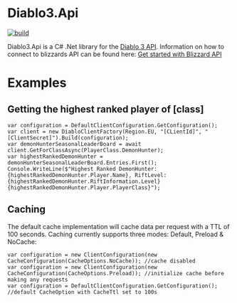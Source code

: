 # Diablo3.Api
[![build](https://github.com/MikkelDahl/Diablo3.Api/actions/workflows/build.yml/badge.svg)](https://github.com/MikkelDahl/Diablo3.Api/actions/workflows/build.yml)

Diablo3.Api is a C# .Net library for the [Diablo 3 API](https://develop.battle.net/documentation/diablo-3/game-data-apis). Information on how to connect to blizzards API can be found here: [Get started with Blizzard API](https://develop.battle.net/documentation/guides/getting-started)

# Examples
## Getting the highest ranked player of [class]
```
var configuration = DefaultClientConfiguration.GetConfiguration();
var client = new DiabloClientFactory(Region.EU, "[CLientId]", "[ClientSecret]").Build(configuration);
var demonHunterSeasonalLeaderBoard = await client.GetForClassAsync(PlayerClass.DemonHunter);
var highestRankedDemonHunter = demonHunterSeasonalLeaderBoard.Entries.First();
Console.WriteLine($"Highest Ranked DemonHunter: {highestRankedDemonHunter.Player.Name}, RiftLevel: {highestRankedDemonHunter.RiftInformation.Level}{highestRankedDemonHunter.Player.PlayerClass}");
``` 

## Caching
The default cache implementation will cache data per request with a TTL of 100 seconds. Caching currently supports three modes: Default, Preload & NoCache:
```
var configuration = new ClientConfiguration(new CacheConfiguration(CacheOptions.NoCache)); //cache disabled
var configuration = new ClientConfiguration(new CacheConfiguration(CacheOptions.Preload)); //initialize cache before making any requests
var configuration = DefaultClientConfiguration.GetConfiguration(); //default CacheOption with CacheTtl set to 100s
``` 
